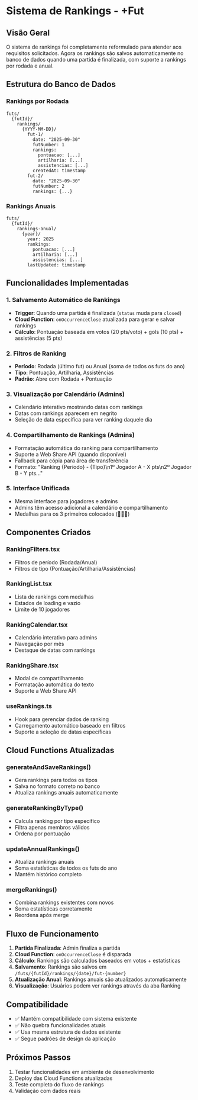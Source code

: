 # Sistema de Rankings - +Fut

## Visão Geral

O sistema de rankings foi completamente reformulado para atender aos requisitos solicitados. Agora os rankings são salvos automaticamente no banco de dados quando uma partida é finalizada, com suporte a rankings por rodada e anual.

## Estrutura do Banco de Dados

### Rankings por Rodada
```
futs/
  {futId}/
    rankings/
      {YYYY-MM-DD}/
        fut-1/
          date: "2025-09-30"
          futNumber: 1
          rankings:
            pontuacao: [...]
            artilharia: [...]
            assistencias: [...]
          createdAt: timestamp
        fut-2/
          date: "2025-09-30"
          futNumber: 2
          rankings: {...}
```

### Rankings Anuais
```
futs/
  {futId}/
    rankings-anual/
      {year}/
        year: 2025
        rankings:
          pontuacao: [...]
          artilharia: [...]
          assistencias: [...]
        lastUpdated: timestamp
```

## Funcionalidades Implementadas

### 1. Salvamento Automático de Rankings
- **Trigger**: Quando uma partida é finalizada (`status` muda para `closed`)
- **Cloud Function**: `onOccurrenceClose` atualizada para gerar e salvar rankings
- **Cálculo**: Pontuação baseada em votos (20 pts/voto) + gols (10 pts) + assistências (5 pts)

### 2. Filtros de Ranking
- **Período**: Rodada (último fut) ou Anual (soma de todos os futs do ano)
- **Tipo**: Pontuação, Artilharia, Assistências
- **Padrão**: Abre com Rodada + Pontuação

### 3. Visualização por Calendário (Admins)
- Calendário interativo mostrando datas com rankings
- Datas com rankings aparecem em negrito
- Seleção de data específica para ver ranking daquele dia

### 4. Compartilhamento de Rankings (Admins)
- Formatação automática do ranking para compartilhamento
- Suporte a Web Share API (quando disponível)
- Fallback para cópia para área de transferência
- Formato: "Ranking {Período} - {Tipo}\n1º Jogador A - X pts\n2º Jogador B - Y pts..."

### 5. Interface Unificada
- Mesma interface para jogadores e admins
- Admins têm acesso adicional a calendário e compartilhamento
- Medalhas para os 3 primeiros colocados (🥇🥈🥉)

## Componentes Criados

### RankingFilters.tsx
- Filtros de período (Rodada/Anual)
- Filtros de tipo (Pontuação/Artilharia/Assistências)

### RankingList.tsx
- Lista de rankings com medalhas
- Estados de loading e vazio
- Limite de 10 jogadores

### RankingCalendar.tsx
- Calendário interativo para admins
- Navegação por mês
- Destaque de datas com rankings

### RankingShare.tsx
- Modal de compartilhamento
- Formatação automática do texto
- Suporte a Web Share API

### useRankings.ts
- Hook para gerenciar dados de ranking
- Carregamento automático baseado em filtros
- Suporte a seleção de datas específicas

## Cloud Functions Atualizadas

### generateAndSaveRankings()
- Gera rankings para todos os tipos
- Salva no formato correto no banco
- Atualiza rankings anuais automaticamente

### generateRankingByType()
- Calcula ranking por tipo específico
- Filtra apenas membros válidos
- Ordena por pontuação

### updateAnnualRankings()
- Atualiza rankings anuais
- Soma estatísticas de todos os futs do ano
- Mantém histórico completo

### mergeRankings()
- Combina rankings existentes com novos
- Soma estatísticas corretamente
- Reordena após merge

## Fluxo de Funcionamento

1. **Partida Finalizada**: Admin finaliza a partida
2. **Cloud Function**: `onOccurrenceClose` é disparada
3. **Cálculo**: Rankings são calculados baseados em votos + estatísticas
4. **Salvamento**: Rankings são salvos em `/futs/{futId}/rankings/{date}/fut-{number}`
5. **Atualização Anual**: Rankings anuais são atualizados automaticamente
6. **Visualização**: Usuários podem ver rankings através da aba Ranking

## Compatibilidade

- ✅ Mantém compatibilidade com sistema existente
- ✅ Não quebra funcionalidades atuais
- ✅ Usa mesma estrutura de dados existente
- ✅ Segue padrões de design da aplicação

## Próximos Passos

1. Testar funcionalidades em ambiente de desenvolvimento
2. Deploy das Cloud Functions atualizadas
3. Teste completo do fluxo de rankings
4. Validação com dados reais
